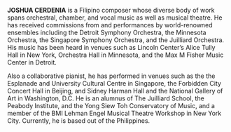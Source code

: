 **JOSHUA CERDENIA** is a Filipino composer whose diverse body of work spans orchestral, chamber, and vocal music as well as musical theatre. He has received commissions from and performances by world-renowned ensembles including the Detroit Symphony Orchestra, the Minnesota Orchestra, the Singapore Symphony Orchestra, and the Juilliard Orchestra. His music has been heard in venues such as Lincoln Center’s Alice Tully Hall in New York, Orchestra Hall in Minnesota, and the Max M Fisher Music Center in Detroit. 

Also a collaborative pianist, he has performed in venues such as the the Esplanade and University Cultural Centre in Singapore, the Forbidden City Concert Hall in Beijing, and Sidney Harman Hall and the National Gallery of Art in Washington, D.C. He is an alumnus of The Juilliard School, the Peabody Institute, and the Yong Siew Toh Conservatory of Music, and a member of the BMI Lehman Engel Musical Theatre Workshop in New York City. Currently, he is based out of the Philippines.